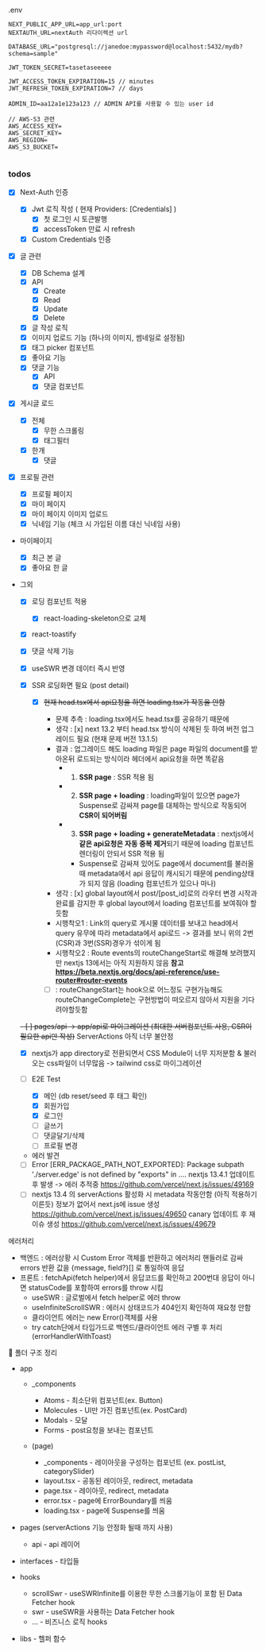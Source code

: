 .env

```
NEXT_PUBLIC_APP_URL=app_url:port
NEXTAUTH_URL=nextAuth 리다이렉션 url

DATABASE_URL="postgresql://janedoe:mypassword@localhost:5432/mydb?schema=sample"

JWT_TOKEN_SECRET=tasetaseeeee

JWT_ACCESS_TOKEN_EXPIRATION=15 // minutes
JWT_REFRESH_TOKEN_EXPIRATION=7 // days

ADMIN_ID=aa12a1e123a123 // ADMIN API를 사용할 수 있는 user id

// AWS-S3 관련
AWS_ACCESS_KEY=
AWS_SECRET_KEY=
AWS_REGION=
AWS_S3_BUCKET=


```

### todos

- [x] Next-Auth 인증

  - [x] Jwt 로직 작성 ( 현재 Providers: [Credentials] )
    - [x] 첫 로그인 시 토큰발행
    - [x] accessToken 만료 시 refresh
  - [x] Custom Credentials 인증

- [x] 글 관련

  - [x] DB Schema 설계
  - [x] API
    - [x] Create
    - [x] Read
    - [x] Update
    - [x] Delete
  - [x] 글 작성 로직
  - [x] 이미지 업로드 기능 (하나의 이미지, 썸네일로 설정됨)
  - [x] 태그 picker 컴포넌트
  - [x] 좋아요 기능
  - [x] 댓글 기능
    - [x] API
    - [x] 댓글 컴포넌트

- [x] 게시글 로드

  - [x] 전체
    - [x] 무한 스크롤링
    - [x] 태그필터
  - [x] 한개
    - [x] 댓글

- [x] 프로필 관련

  - [x] 프로필 페이지
  - [x] 마이 페이지
  - [x] 마이 페이지 이미지 업로드
  - [x] 닉네임 기능 (체크 시 가입된 이름 대신 닉네임 사용)

- 마이페이지

  - [x] 최근 본 글
  - [x] 좋아요 한 글

- 그외

  - [x] 로딩 컴포넌트 적용
    - [x] react-loading-skeleton으로 교체
  - [x] react-toastify
  - [x] 댓글 삭제 기능
  - [x] useSWR 변경 데이터 즉시 반영
  - [x] SSR 로딩화면 필요 (post detail)

    - [x] ~~현재 head.tsx에서 api요청을 하면 loading.tsx가 작동을 안함~~

      - 문제 추측 : loading.tsx에서도 head.tsx를 공유하기 때문에
      - 생각 : [x] next 13.2 부터 head.tsx 방식이 삭제된 듯 하여 버전 업그레이드 필요 (현재 문제 버전 13.1.5)
      - 결과 : 업그레이드 해도 loading 파일은 page 파일의 document를 받아온뒤 로드되는 방식이라 헤더에서 api요청을 하면 똑같음
        - 1. **SSR page** : SSR 적용 됨
        - 2. **SSR page + loading** : loading파일이 있으면 page가 Suspense로 감싸져 page를 대체하는 방식으로 작동되어 **CSR이 되어버림**
        - 3. **SSR page + loading + generateMetadata** : nextjs에서 **같은 api요청은 자동 중복 제거**되기 때문에 loading 컴포넌트 렌더링이 안되서 SSR 적용 됨
          - Suspense로 감싸져 있어도 page에서 document를 불러올때 metadata에서 api 응답이 캐시되기 때문에 pending상태가 되지 않음 (loading 컴포넌트가 있으나 마나)
      - 생각 : [x] global layout에서 post/[post_id]로의 라우터 변경 시작과 완료를 감지한 후 global layout에서 loading 컴포넌트를 보여줘야 할듯함
      - 시행착오1 : Link의 query로 게시물 데이터를 보내고 head에서 query 유무에 따라 metadata에서 api로드 -> 결과를 보니 위의 2번(CSR)과 3번(SSR)경우가 섞이게 됨
      - 시행착오2 : Route events의 routeChangeStart로 해결해 보려했지만 nextjs 13에서는 아직 지원하지 않음
        **참고 https://beta.nextjs.org/docs/api-reference/use-router#router-events**

      - [ ] : routeChangeStart는 hook으로 어느정도 구현가능해도 routeChangeComplete는 구현방법이 떠오르지 않아서 지원을 기다려야할듯함

  ~~- [ ] pages/api -> app/api로 마이그레이션 (최대한 서버컴포넌트 사용, CSR이 필요한 api만 작성)~~ ServerActions 아직 너무 불안정

  - [x] nextjs가 app directory로 전환되면서 CSS Module이 너무 지저분함 & 불러오는 css파일이 너무많음 -> tailwind css로 마이그레이션

  - [ ] E2E Test

    - [x] 메인 (db reset/seed 후 태그 확인)
    - [x] 회원가입
    - [x] 로그인
    - [ ] 글쓰기
    - [ ] 댓글달기/삭제
    - [ ] 프로필 변경

  - 에러 발견
  - [ ] Error [ERR_PACKAGE_PATH_NOT_EXPORTED]: Package subpath './server.edge' is not defined by "exports" in ....
        nextjs 13.4.1 업데이트 후 발생 -> 에러 추적중 https://github.com/vercel/next.js/issues/49169
  - [ ] nextjs 13.4 의 serverActions 활성화 시 metadata 작동안함 (아직 적용하기 이른듯)
        정보가 없어서 next.js에 issue 생성 https://github.com/vercel/next.js/issues/49650
        canary 업데이트 후 재이슈 생성 https://github.com/vercel/next.js/issues/49679

에러처리

- 백엔드 : 에러상황 시 Custom Error 객체를 반환하고 에러처리 핸들러로 감싸 errors 반환 값을 {message, field?}[] 로 통일하여 응답
- 프론트 : fetchApi(fetch helper)에서 응답코드를 확인하고 200번대 응답이 아니면 statusCode를 포함하여 errors를 throw 시킴
  - useSWR : 글로벌에서 fetch helper로 에러 throw
  - useInfiniteScrollSWR : 에러시 상태코드가 404인지 확인하여 재요청 안함
  - 클라이언트 에러는 new Error()객체를 사용
  - try catch단에서 타입가드로 백엔드/클라이언트 에러 구별 후 처리 (errorHandlerWithToast)

💼 폴더 구조 정리

- app

  - \_components

    - Atoms - 최소단위 컴포넌트(ex. Button)
    - Molecules - UI만 가진 컴포넌트(ex. PostCard)
    - Modals - 모달
    - Forms - post요청을 보내는 컴포넌트

  - (page)
    - \_components - 레이아웃을 구성하는 컴포넌트 (ex. postList, categorySlider)
    - layout.tsx - 공동된 레이아웃, redirect, metadata
    - page.tsx - 레이아웃, redirect, metadata
    - error.tsx - page에 ErrorBoundary를 씌움
    - loading.tsx - page에 Suspense를 씌움

- pages (serverActions 기능 안정화 될때 까지 사용)

  - api - api 레이어

- interfaces - 타입들

- hooks

  - scrollSwr - useSWRInfinite를 이용한 무한 스크롤기능이 포함 된 Data Fetcher hook
  - swr - useSWR을 사용하는 Data Fetcher hook
  - ... - 비즈니스 로직 hooks

- libs - 헬퍼 함수
